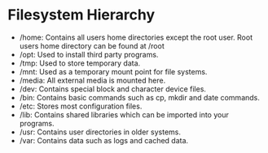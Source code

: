 # Filesystem Hierarchy

- /home: Contains all users home directories except the root user. Root users home directory can be found at /root
- /opt: Used to install third party programs.
- /tmp: Used to store temporary data.
- /mnt: Used as a temporary mount point for file systems.
- /media: All external media is mounted here.
- /dev: Contains special block and character device files.
- /bin: Contains basic commands such as cp, mkdir and date commands.
- /etc: Stores most configuration files.
- /lib: Contains shared libraries which can be imported into your programs.
- /usr: Contains user directories in older systems.
- /var: Contains data such as logs and cached data.
